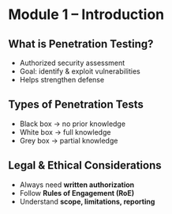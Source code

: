 # Module 1 – Introduction

## What is Penetration Testing?
- Authorized security assessment
- Goal: identify & exploit vulnerabilities
- Helps strengthen defense

## Types of Penetration Tests
- Black box → no prior knowledge
- White box → full knowledge
- Grey box → partial knowledge

## Legal & Ethical Considerations
- Always need **written authorization**
- Follow **Rules of Engagement (RoE)**
- Understand **scope, limitations, reporting**
